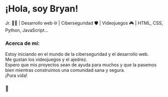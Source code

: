 # ¡Hola, soy Bryan!

<p>Jr. 👨‍💻 | Desarrollo web 🌐 | Ciberseguridad 🛡️ | Videojuegos 🎮 | HTML, CSS, Python, JavaScript...</p>

### Acerca de mí:
<p>Estoy iniciando en el mundo de la ciberseguridad y el desarrollo web.<br>
Me gustan los videojuegos y el ajedrez.<br>
Espero que mis proyectos sean de ayuda para muchos y que la pasemos bien mientras construimos una comunidad sana y segura.<br>
¡Pura vida!</p>

### 💜
